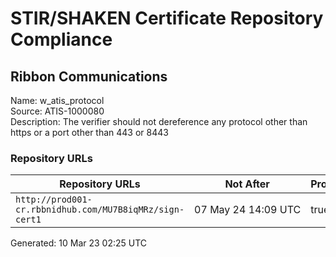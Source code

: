 # STIR/SHAKEN Certificate Repository Compliance

## Ribbon Communications

Name: w_atis_protocol\
Source: ATIS-1000080\
Description: The verifier should not dereference any protocol other than https or a port other than 443 or 8443
### Repository URLs

| Repository URLs | Not After |  Problems | Link |
|-----------------|-----------|-----------|------|
| `http://prod001-cr.rbbnidhub.com/MU7B8iqMRz/sign-cert1` | 07&#160;May&#160;24&#160;14:09&#160;UTC | true | [view](../../REPOS/522ecf70744a0db033cbdbf68392c8ec6076f6d2/README.md) |


Generated: 10 Mar 23 02:25 UTC
